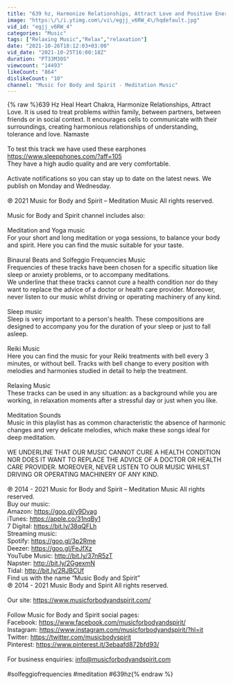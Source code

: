 ```yaml
---
title: "639 hz, Harmonize Relationships, Attract Love and Positive Energy, Heal Old Negative Energy"
image: "https:\/\/i.ytimg.com\/vi\/egjj_v6RW_4\/hqdefault.jpg"
vid_id: "egjj_v6RW_4"
categories: "Music"
tags: ["Relaxing Music","Relax","relaxation"]
date: "2021-10-26T18:12:03+03:00"
vid_date: "2021-10-25T16:00:18Z"
duration: "PT33M30S"
viewcount: "14493"
likeCount: "864"
dislikeCount: "10"
channel: "Music for Body and Spirit - Meditation Music"
---
```

{% raw %}639 Hz Heal Heart Chakra, Harmonize Relationships, Attract Love. It is used to treat problems within family, between partners, between friends or in social context. It encourages cells to communicate with their surroundings, creating harmonious relationships of understanding, tolerance and love. Namaste<br /><br />To test this track we have used these earphones  <a rel="nofollow" target="blank" href="https://www.sleepphones.com/?aff=105">https://www.sleepphones.com/?aff=105</a><br />They have a high audio quality and are very comfortable.<br /><br />Activate notifications so you can stay up to date on the latest news. We publish on Monday and Wednesday.<br /><br />℗ 2021 Music for Body and Spirit – Meditation Music All rights reserved.<br /><br />Music for Body and Spirit channel includes also: <br /><br />Meditation and Yoga music<br />For your short and long meditation or yoga sessions, to balance your body and spirit. Here you can find the music suitable for your taste.<br /><br />Binaural Beats and Solfeggio Frequencies Music<br />Frequencies of these tracks have been chosen for a specific situation like sleep or anxiety problems, or to accompany meditations. <br />We underline that these tracks cannot cure a health condition nor do they want to replace the advice of a doctor or health care provider. Moreover, never listen to our music whilst driving or operating machinery of any kind.<br /><br />Sleep music<br />Sleep is very important to a person's health. These compositions are designed to accompany you for the duration of your sleep or just to fall asleep.<br /><br />Reiki Music<br />Here you can find the music for your Reiki treatments with bell every 3 minutes, or without bell. Tracks with bell change to every position with melodies and harmonies studied in detail to help the treatment.<br /><br />Relaxing Music<br />These tracks can be used in any situation: as a background while you are working, in relaxation moments after a stressful day or just when you like.<br /><br />Meditation Sounds<br />Music in this playlist has as common characteristic the absence of harmonic changes and very delicate melodies, which make these songs ideal for deep meditation.<br /><br />WE UNDERLINE THAT OUR MUSIC CANNOT CURE A HEALTH CONDITION NOR DOES IT WANT TO REPLACE THE ADVICE OF A DOCTOR OR HEALTH CARE PROVIDER. MOREOVER, NEVER LISTEN TO OUR MUSIC WHILST DRIVING OR OPERATING MACHINERY OF ANY KIND.<br /><br />℗ 2014 - 2021 Music for Body and Spirit – Meditation Music All rights reserved.<br />Buy our music: <br />Amazon: <a rel="nofollow" target="blank" href="https://goo.gl/y9Dvag">https://goo.gl/y9Dvag</a><br />iTunes: <a rel="nofollow" target="blank" href="https://apple.co/31nqBy1">https://apple.co/31nqBy1</a><br />7 Digital: <a rel="nofollow" target="blank" href="https://bit.ly/38qQFLh">https://bit.ly/38qQFLh</a><br />Streaming music:<br />Spotify: <a rel="nofollow" target="blank" href="https://goo.gl/3p2Rme">https://goo.gl/3p2Rme</a><br />Deezer: <a rel="nofollow" target="blank" href="https://goo.gl/FeJfXz">https://goo.gl/FeJfXz</a><br />YouTube Music: <a rel="nofollow" target="blank" href="http://bit.ly/37nR5zT">http://bit.ly/37nR5zT</a><br />Napster: <a rel="nofollow" target="blank" href="http://bit.ly/2GgexmN">http://bit.ly/2GgexmN</a><br />Tidal: <a rel="nofollow" target="blank" href="http://bit.ly/2RJBCUf">http://bit.ly/2RJBCUf</a><br />Find us with the name “Music Body and Spirit”<br />℗ 2014 - 2021 Music Body and Spirit  All rights reserved.<br /><br />Our site: <a rel="nofollow" target="blank" href="https://www.musicforbodyandspirit.com/">https://www.musicforbodyandspirit.com/</a><br /><br />Follow Music for Body and Spirit social pages: <br />Facebook: <a rel="nofollow" target="blank" href="https://www.facebook.com/musicforbodyandspirit/">https://www.facebook.com/musicforbodyandspirit/</a><br />Instagram: <a rel="nofollow" target="blank" href="https://www.instagram.com/musicforbodyandspirit/?hl=it">https://www.instagram.com/musicforbodyandspirit/?hl=it</a><br />Twitter: <a rel="nofollow" target="blank" href="https://twitter.com/musicbodyspirit">https://twitter.com/musicbodyspirit</a><br />Pinterest: <a rel="nofollow" target="blank" href="https://www.pinterest.it/3ebaafd872bfd93/">https://www.pinterest.it/3ebaafd872bfd93/</a><br /><br />For business enquiries: info@musicforbodyandspirit.com<br /><br />#solfeggiofrequencies #meditation #639hz{% endraw %}

